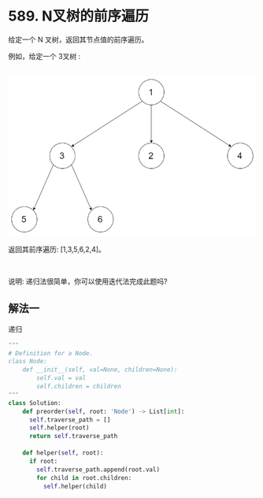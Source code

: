 # 589. N叉树的前序遍历

给定一个 N 叉树，返回其节点值的前序遍历。

例如，给定一个 3叉树 :

 
![](./589/narytreeexample.png)


返回其前序遍历: [1,3,5,6,2,4]。

 

说明: 递归法很简单，你可以使用迭代法完成此题吗?


## 解法一

递归

```python
"""
# Definition for a Node.
class Node:
    def __init__(self, val=None, children=None):
        self.val = val
        self.children = children
"""
class Solution:
    def preorder(self, root: 'Node') -> List[int]:
      self.traverse_path = []
      self.helper(root)
      return self.traverse_path
    
    def helper(self, root):
      if root:
        self.traverse_path.append(root.val)
        for child in root.children:
          self.helper(child)
        
```